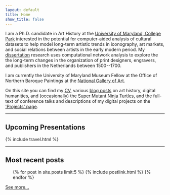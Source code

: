 ```yaml
---
layout: default
title: Home
show_title: false
---
```


I am a Ph.D. candidate in Art History at the [University of Maryland, College Park](http://arthistory.umd.edu/graduate-students/Matthew%20Lincoln) interested in the potential for computer-aided analysis of cultural datasets to help model long-term artistic trends in iconography, art markets, and social relations between artists in the early modern period.
My [dissertation](/dissertation) research uses computational network analysis to explore the the long-term changes in the organization of print designers, engravers, and publishers in the Netherlands between 1500--1700.

I am currently the University of Maryland Museum Fellow at the Office of Northern Baroque Paintings at the [National Gallery of Art](http://www.nga.gov).

On this site you can find my [CV](/about), various [blog posts](/archive) on art history, digital humanities, and (occasionally) the [Super Mutant Ninja Turtles](/2013/09/10/ninja-turtles.html), and the full-text of conference talks and descriptions of my digital projects on the ['Projects' page](/projects).

***

## Upcoming Presentations

{% include travel.html %}

***

## Most recent posts

<nav>
	<ul>
	{% for post in site.posts limit:5 %}
	  {% include postlink.html %}
	{% endfor %}
	</ul>
</nav>

[See more...](/archive)
